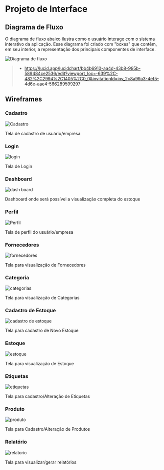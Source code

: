 
# Projeto de Interface

## Diagrama de Fluxo

O diagrama de fluxo abaixo ilustra como o usuário interage com o sistema interativo da aplicação. Esse diagrama foi criado com "boxes" que contêm, em seu interior, a representação dos principais componentes de interface.

![Diagrama de fluxo](https://github.com/user-attachments/assets/ed684f27-51dc-4c5a-b776-962ea671fbcf)

> - https://lucid.app/lucidchart/bb4b6910-aa4d-43b8-995b-589484ce2536/edit?viewport_loc=-639%2C-482%2C2994%2C1405%2C0_0&invitationId=inv_2c8a99a3-4ef5-4d6e-aae4-566289599297

## Wireframes

### Cadastro

![Cadastro](https://github.com/user-attachments/assets/9930cb1d-01a4-4ac2-b545-2c008fb79269)

Tela de cadastro de usuário/empresa

### Login

![login](https://github.com/user-attachments/assets/18e9941b-d2a9-48f1-a191-0f0a8c200c20)

Tela de Login

### Dashboard

![dash board](https://github.com/user-attachments/assets/2c7dde95-bdaa-4f86-8bea-9529f78beaf2)

Dashboard onde será possível a visualização completa do estoque

### Perfil

![Perfil](https://github.com/user-attachments/assets/cbddd829-72dc-459f-b7ec-e7616af31b87)

Tela de perfil do usuário/empresa

### Fornecedores

![fornecedores](https://github.com/user-attachments/assets/88672f0b-d6f7-4383-9f47-a7ffdf85945a)

Tela para visualização de Fornecedores

### Categoria

![categorias](https://github.com/user-attachments/assets/9d45ead0-fa5e-41d8-aa56-5358c204b391)

Tela para visualização de Categorias

### Cadastro de Estoque

![cadastro de estoque](https://github.com/user-attachments/assets/2f649dff-2d65-4702-aae1-c0c1b314e171)

Tela para cadastro de Novo Estoque

### Estoque

![estoque](https://github.com/user-attachments/assets/aae546ef-cae4-427c-985d-a774ed1401b4)

Tela para visualização de Estoque

### Etiquetas

![etiquetas](https://github.com/user-attachments/assets/5b38518b-82ad-45ff-a9b5-5e5fc974c51d)

Tela para cadastro/Alteração de Etiquetas

### Produto

![produto](https://github.com/user-attachments/assets/621a09de-7828-441b-a00d-8a1e1569da67)

Tela para Cadastro/Alteração de Produtos

### Relatório

![relatorio](https://github.com/user-attachments/assets/54caaf80-d6ea-466f-9e3d-fbf36a4f638e)

Tela para visualizar/gerar relatórios



